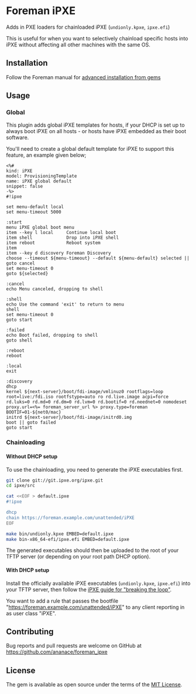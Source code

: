 # Foreman iPXE

Adds in PXE loaders for chainloaded iPXE (`undionly.kpxe`, `ipxe.efi`)

This is useful for when you want to selectively chainload specific hosts into iPXE without affecting all other machines with the same OS.


## Installation

Follow the Foreman manual for [advanced installation from gems](https://theforeman.org/plugins/#2.3AdvancedInstallationfromGems)


## Usage

### Global

This plugin adds global iPXE templates for hosts, if your DHCP is set up to always boot iPXE on all hosts - or hosts have iPXE embedded as their boot software.

You'll need to create a global default template for iPXE to support this feature, an example given below;

```erb
<%#
kind: iPXE
model: ProvisioningTemplate
name: iPXE global default
snippet: false
-%>
#!ipxe

set menu-default local
set menu-timeout 5000

:start
menu iPXE global boot menu
item --key l local     Continue local boot
item shell             Drop into iPXE shell
item reboot            Reboot system
item
item --key d discovery Foreman Discovery
choose --timeout ${menu-timeout} --default ${menu-default} selected || goto cancel
set menu-timeout 0
goto ${selected}

:cancel
echo Menu canceled, dropping to shell

:shell
echo Use the command 'exit' to return to menu
shell
set menu-timeout 0
goto start

:failed
echo Boot failed, dropping to shell
goto shell

:reboot
reboot

:local
exit

:discovery
dhcp
kernel ${next-server}/boot/fdi-image/vmlinuz0 rootflags=loop root=live:/fdi.iso rootfstype=auto ro rd.live.image acpi=force rd.luks=0 rd.md=0 rd.dm=0 rd.lvm=0 rd.bootif=0 rd.neednet=0 nomodeset proxy.url=<%= foreman_server_url %> proxy.type=foreman BOOTIF=01-${net0/mac}
initrd ${next-server}/boot/fdi-image/initrd0.img
boot || goto failed
goto start
```

### Chainloading

#### Without DHCP setup

To use the chainloading, you need to generate the iPXE executables first.

```sh
git clone git://git.ipxe.org/ipxe.git
cd ipxe/src

cat <<EOF > default.ipxe
#!ipxe

dhcp
chain https://foreman.example.com/unattended/iPXE
EOF

make bin/undionly.kpxe EMBED=default.ipxe
make bin-x86_64-efi/ipxe.efi EMBED=default.ipxe
```

The generated executables should then be uploaded to the root of your TFTP server (or depending on your root path DHCP option).

#### With DHCP setup

Install the officially available iPXE executables (`undionly.kpxe`, `ipxe.efi`) into your TFTP server, then follow the [iPXE guide for "breaking the loop"](http://ipxe.org/howto/chainloading#breaking_the_loop_with_the_dhcp_server).

You want to add a rule that passes the bootfile "https://foreman.example.com/unattended/iPXE" to any client reporting in as user class "iPXE".


## Contributing

Bug reports and pull requests are welcome on GitHub at https://github.com/ananace/foreman_ipxe


## License

The gem is available as open source under the terms of the [MIT License](http://opensource.org/licenses/MIT).

